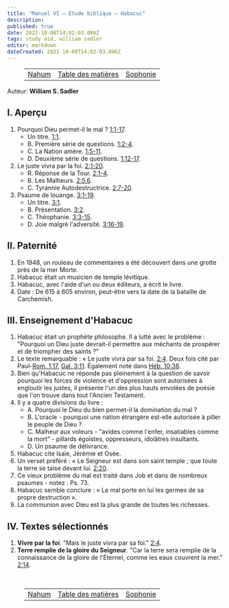 ```yaml
---
title: "Manuel VI — Étude biblique — Habacuc"
description: 
published: true
date: 2022-10-08T14:02:03.086Z
tags: study aid, william sadler
editor: markdown
dateCreated: 2022-10-08T14:02:03.086Z
---
```


<figure class="table chapter-navigator">
	<table>
		<tbody>
		<tr>
			<td><a href="/fr/article/William_S_Sadler/Workbook_6_Bible_Study/Study_1_31_Nahum">Nahum</a></td>
			<td><a href="/fr/article/William_S_Sadler/Workbook_6_Bible_Study/Index">Table des matières</a></td>
			<td><a href="/fr/article/William_S_Sadler/Workbook_6_Bible_Study/Study_1_33_Zephaniah">Sophonie</a></td>
		</tr>
		</tbody>
	</table>
</figure>

Auteur: **William S. Sadler**

## I. Aperçu

1. Pourquoi Dieu permet-il le mal ? [1:1-17](/fr/Bible/Habacuc/1#v1).
	- Un titre. [1:1](/fr/Bible/Habacuc/1#v1).
	- B. Première série de questions. [1:2-4](/fr/Bible/Habacuc/1#v2).
	- C. La Nation amère. [1:5-11](/fr/Bible/Habacuc/1#v5).
	- D. Deuxième série de questions. [1:12-17](/fr/Bible/Habacuc/1#v12).
2. Le juste vivra par la foi. [2:1-20](/fr/Bible/Habacuc/2#v1).
	- R. Réponse de la Tour. [2:1-4](/fr/Bible/Habacuc/2#v1).
	- B. Les Malheurs. [2:5,6](/fr/Bible/Habacuc/2#v5).
	- C. Tyrannie Autodestructrice. [2:7-20](/fr/Bible/Habacuc/2#v7).
3. Psaume de louange. [3:1-19](/fr/Bible/Habacuc/3#v1).
	- Un titre. [3:1](/fr/Bible/Habacuc/3#v1).
	- B. Présentation. [3:2](/fr/Bible/Habacuc/3#v2).
	- C. Théophanie. [3:3-15](/fr/Bible/Habacuc/3#v3).
	- D. Joie malgré l'adversité. [3:16-19](/fr/Bible/Habacuc/3#v16).

## II. Paternité

1. En 1948, un rouleau de commentaires a été découvert dans une grotte près de la mer Morte.
2. Habacuc était un musicien de temple lévitique.
3. Habacuc, avec l'aide d'un ou deux éditeurs, a écrit le livre.
4. Date : De 615 à 605 environ, peut-être vers la date de la bataille de Carchemish.

## III. Enseignement d'Habacuc

1. Habacuc était un prophète philosophe. Il a lutté avec le problème : "Pourquoi un Dieu juste devrait-il permettre aux méchants de prospérer et de triompher des saints ?"
2. Le texte remarquable : « Le juste vivra par sa foi. [2:4](/fr/Bible/Habacuc/2#v4). Deux fois cité par Paul-[Rom. 1:17](/en/Bible/Romans/1#v17), [Gal. 3:11](/fr/Bible/Galates/4#v11). Également noté dans [Héb. 10:38](/fr/Bible/Hébreux/10#v38).
3. Bien qu'Habacuc ne réponde pas pleinement à la question de savoir pourquoi les forces de violence et d'oppression sont autorisées à engloutir les justes, il présente l'un des plus hauts envolées de poésie que l'on trouve dans tout l'Ancien Testament.
4. Il y a quatre divisions du livre :
	- A. Pourquoi le Dieu du bien permet-il la domination du mal ?
	- B. L'oracle - pourquoi une nation étrangère est-elle autorisée à piller le peuple de Dieu ?
	- C. Malheur aux voleurs - "avides comme l'enfer, insatiables comme la mort" - pillards égoïstes, oppresseurs, idolâtres insultants.
	- D. Un psaume de délivrance.
5. Habacuc cite Isaïe, Jérémie et Osée.
6. Un verset préféré : « Le Seigneur est dans son saint temple ; que toute la terre se taise devant lui. [2:20](/fr/Bible/Habacuc/2#v20).
7. Ce vieux problème du mal est traité dans Job et dans de nombreux psaumes - notez : Ps. 73.
8. Habacuc semble conclure : « Le mal porte en lui les germes de sa propre destruction ».
9. La communion avec Dieu est la plus grande de toutes les richesses.

## IV. Textes sélectionnés

1. **Vivre par la foi**. "Mais le juste vivra par sa foi." [2:4](/fr/Bible/Habacuc/2#v4).
2. **Terre remplie de la gloire du Seigneur**. "Car la terre sera remplie de la connaissance de la gloire de l'Éternel, comme les eaux couvrent la mer." [2:14](/fr/Bible/Habacuc/2#v14).


<br>

<figure class="table chapter-navigator">
	<table>
		<tbody>
		<tr>
			<td><a href="/fr/article/William_S_Sadler/Workbook_6_Bible_Study/Study_1_31_Nahum">Nahum</a></td>
			<td><a href="/fr/article/William_S_Sadler/Workbook_6_Bible_Study/Index">Table des matières</a></td>
			<td><a href="/fr/article/William_S_Sadler/Workbook_6_Bible_Study/Study_1_33_Zephaniah">Sophonie</a></td>
		</tr>
		</tbody>
	</table>
</figure>